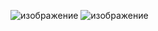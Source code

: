 ![изображение](https://user-images.githubusercontent.com/72620980/126877467-8dba1825-362c-49fb-a11b-dc1e7f9af06a.png)
![изображение](https://user-images.githubusercontent.com/72620980/126877474-337a3d06-2938-42ce-9d38-343de6bb8609.png)
